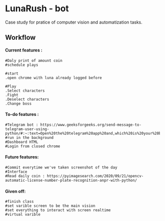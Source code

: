 # LunaRush - bot 
Case study for pratice of computer vision and automatization tasks.

## Workflow

#### Current features :
	#Daly print of amount coin
	#schedule plays

	#start
	.open chrome with luna already logged before
	
	#Play
	.Select characters
	.Fight
	.Deselect characters		
	.Change boss
		
#### To-do features :
	#Telegram bot : https://www.geeksforgeeks.org/send-message-to-telegram-user-using-python/#:~:text=Open%20the%20telegram%20app%20and,which%20is%20your%20bot%20token.
	#run in the background
	#Dashboard HTML
	#Login from closed chrome	

#### Future features:
	#Commit everytime we've taken screenshot of the day
	#Interface	
	#Read daily coin : https://pyimagesearch.com/2020/09/21/opencv-automatic-license-number-plate-recognition-anpr-with-python/

#### Given off:
	#finish class 
	#set varible screen to be the main vision 
	#set everything to interact with screen realtime
	#virtual varible